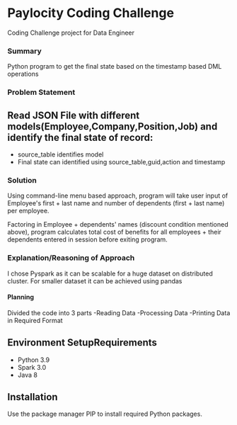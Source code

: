 # Paylocity Coding Challenge

Coding Challenge project for Data Engineer

### Summary
 Python program to get the final state based on the timestamp based DML operations 

### Problem Statement
Read JSON File with different models(Employee,Company,Position,Job) and identify the final state of record:
-   
-   source_table identifies model
-   Final state can identified using source_table,guid,action and timestamp


### Solution
Using command-line menu based approach, program will take user input of Employee's first + last name and number of dependents (first + last name) per employee.

Factoring in Employee + dependents' names (discount condition mentioned above), program calculates total cost of benefits for all employees + their dependents entered in session before exiting program.

### Explanation/Reasoning of Approach
I chose Pyspark as it can be scalable for a huge dataset on distributed cluster.
For smaller dataset it can be achieved using pandas

#### Planning
Divided the code into 3 parts 
-Reading Data
-Processing Data
-Printing Data in Required Format


## Environment SetupRequirements
-   Python 3.9
-   Spark 3.0
-   Java 8


## Installation

Use the package manager PIP to install required Python packages.

